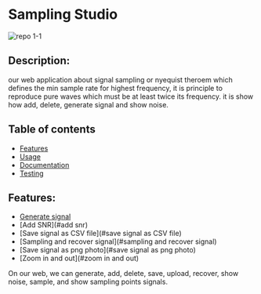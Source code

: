 # Sampling Studio 
![repo 1-1](https://github.com/alaayasser01/first-dsp-task/blob/main/photos/sampling%20studio.png)
## Description:
our web application about signal sampling or nyequist theroem which defines the min sample rate for highest frequency, it is principle to reproduce pure waves which must be at least twice its frequency. it is show how add, delete, generate signal and show noise.

## Table of contents

* [Features](#features)
* [Usage](#usage)
* [Documentation](#documentation)
* [Testing](#testing)

## Features:
* [Generate signal](#generatesignal)
* [Add SNR](#add snr)
* [Save signal as CSV file](#save signal as CSV file)
* [Sampling and recover signal](#sampling and recover signal)
* [Save signal as png photo](#save signal as png photo)
* [Zoom in and out](#zoom in and out)


On our web, we can generate, add, delete, save, upload, recover, show noise, sample, and show sampling points signals.
